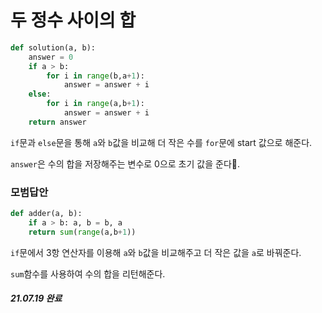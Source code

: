 # 두 정수 사이의 합

```python
def solution(a, b):
    answer = 0
    if a > b:
        for i in range(b,a+1):
            answer = answer + i
    else:
        for i in range(a,b+1):
            answer = answer + i
    return answer
```

`if`문과 `else`문을 통해 `a`와 `b`값을 비교해 더 작은 수를 `for`문에 start 값으로 해준다.

`answer`은 수의 합을 저장해주는 변수로 0으로 초기 값을 준다.

### 모범답안
```python
def adder(a, b):
    if a > b: a, b = b, a
    return sum(range(a,b+1))
```
`if`문에서 3항 연산자를 이용해 `a`와 `b`값을 비교해주고 더 작은 값을 `a`로 바꿔준다.

`sum`함수를 사용하여 수의 합을 리턴해준다.

##### 21.07.19 완료
